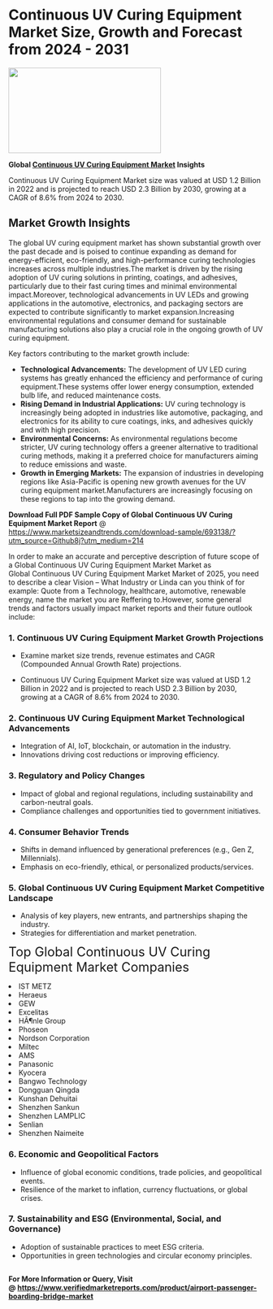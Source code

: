 <H1>Continuous UV Curing Equipment Market Size, Growth and Forecast from 2024 - 2031</H1><img class="aligncenter size-medium wp-image-584254" src="https://thirdeyenews.in/wp-content/uploads/2024/09/Global-Market-Research-300x168.jpeg" alt="" width="300" height="168" /><p><strong>Global&nbsp;<a href="https://www.marketsizeandtrends.com/download-sample/693138/?utm_source=Github8j?utm_medium=214">Continuous UV Curing Equipment Market</a> Insights</strong></p><p>Continuous UV Curing Equipment Market size was valued at USD 1.2 Billion in 2022 and is projected to reach USD 2.3 Billion by 2030, growing at a CAGR of 8.6% from 2024 to 2030.</p><p><h2>Market Growth Insights</h2> <p>The global UV curing equipment market has shown substantial growth over the past decade and is poised to continue expanding as demand for energy-efficient, eco-friendly, and high-performance curing technologies increases across multiple industries.The market is driven by the rising adoption of UV curing solutions in printing, coatings, and adhesives, particularly due to their fast curing times and minimal environmental impact.Moreover, technological advancements in UV LEDs and growing applications in the automotive, electronics, and packaging sectors are expected to contribute significantly to market expansion.Increasing environmental regulations and consumer demand for sustainable manufacturing solutions also play a crucial role in the ongoing growth of UV curing equipment.</p> <p>Key factors contributing to the market growth include: <ul> <li><strong>Technological Advancements:</strong> The development of UV LED curing systems has greatly enhanced the efficiency and performance of curing equipment.These systems offer lower energy consumption, extended bulb life, and reduced maintenance costs.</li> <li><strong>Rising Demand in Industrial Applications:</strong> UV curing technology is increasingly being adopted in industries like automotive, packaging, and electronics for its ability to cure coatings, inks, and adhesives quickly and with high precision.</li> <li><strong>Environmental Concerns:</strong> As environmental regulations become stricter, UV curing technology offers a greener alternative to traditional curing methods, making it a preferred choice for manufacturers aiming to reduce emissions and waste.</li> <li><strong>Growth in Emerging Markets:</strong> The expansion of industries in developing regions like Asia-Pacific is opening new growth avenues for the UV curing equipment market.Manufacturers are increasingly focusing on these regions to tap into the growing demand.</li> </ul> </p> <p><span class=""><strong>Download Full PDF Sample Copy of Global Continuous UV Curing Equipment Market Report</strong> @ <a href="https://www.marketsizeandtrends.com/download-sample/693138/?utm_source=Github8j?utm_medium=214" target="_blank">https://www.marketsizeandtrends.com/download-sample/693138/?utm_source=Github8j?utm_medium=214</a></span></p><p>In order to make an accurate and perceptive description of future scope of a Global&nbsp;Continuous UV Curing Equipment Market Market as Global&nbsp;Continuous UV Curing Equipment Market Market of 2025, you need to describe a clear Vision &ndash; What Industry or Linda can you think of for example: Quote from a Technology, healthcare, automotive, renewable energy, name the market you are Reffering to.However, some general trends and factors usually impact market reports and their future outlook include:</p><h3>1.&nbsp;<strong>Continuous UV Curing Equipment Market Growth Projections</strong></h3><ul><li>Examine market size trends, revenue estimates and CAGR (Compounded Annual Growth Rate) projections.</li><li><p>Continuous UV Curing Equipment Market size was valued at USD 1.2 Billion in 2022 and is projected to reach USD 2.3 Billion by 2030, growing at a CAGR of 8.6% from 2024 to 2030.</p></li></ul><h3>2.&nbsp;<strong>Continuous UV Curing Equipment Market Technological Advancements</strong></h3><ul><li>Integration of AI, IoT, blockchain, or automation in the industry.</li><li>Innovations driving cost reductions or improving efficiency.</li></ul><h3>3.&nbsp;<strong>Regulatory and Policy Changes</strong></h3><ul><li>Impact of global and regional regulations, including sustainability and carbon-neutral goals.</li><li>Compliance challenges and opportunities tied to government initiatives.</li></ul><h3>4.&nbsp;<strong>Consumer Behavior Trends</strong></h3><ul><li>Shifts in demand influenced by generational preferences (e.g., Gen Z, Millennials).</li><li>Emphasis on eco-friendly, ethical, or personalized products/services.</li></ul><h3>5.&nbsp;<strong>Global Continuous UV Curing Equipment Market Competitive Landscape</strong></h3><ul><li>Analysis of key players, new entrants, and partnerships shaping the industry.</li><li>Strategies for differentiation and market penetration.</li></ul><p data-pm-slice="1 1 []"><span style="color: inherit; font-family: inherit; font-size: 25px;">Top Global Continuous UV Curing Equipment Market Companies</span></p><div class="" data-test-id=""><p><li>IST METZ</li><li> Heraeus</li><li> GEW</li><li> Excelitas</li><li> HÃ¶nle Group</li><li> Phoseon</li><li> Nordson Corporation</li><li> Miltec</li><li> AMS</li><li> Panasonic</li><li> Kyocera</li><li> Bangwo Technology</li><li> Dongguan Qingda</li><li> Kunshan Dehuitai</li><li> Shenzhen Sankun</li><li> Shenzhen LAMPLIC</li><li> Senlian</li><li> Shenzhen Naimeite</li></p></div><h3>6.&nbsp;<strong>Economic and Geopolitical Factors</strong></h3><ul><li>Influence of global economic conditions, trade policies, and geopolitical events.</li><li>Resilience of the market to inflation, currency fluctuations, or global crises.</li></ul><h3>7.&nbsp;<strong>Sustainability and ESG (Environmental, Social, and Governance)</strong></h3><ul><li>Adoption of sustainable practices to meet ESG criteria.</li><li>Opportunities in green technologies and circular economy principles.</li></ul><h2><strong style="font-size: 14px;">For More Information or Query, Visit @&nbsp;</strong><a style="background-color: #ffffff; font-size: 14px;" href="https://www.marketsizeandtrends.com/report/continuous-uv-curing-equipment-market/" target="_blank">https://www.verifiedmarketreports.com/product/airport-passenger-boarding-bridge-market</a></h2>